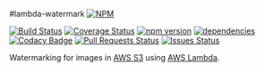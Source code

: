 #lambda-watermark
[![NPM](https://nodei.co/npm/lambda-watermark.png?downloads=true&downloadRank=true&stars=true)](https://npmjs.com/package/lambda-watermark)

[![Build Status](https://travis-ci.org/prestonvanloon/lambda-watermark.svg)](https://travis-ci.org/prestonvanloon/lambda-watermark)
[![Coverage Status](https://coveralls.io/repos/prestonvanloon/lambda-watermark/badge.png)](https://coveralls.io/r/prestonvanloon/lambda-watermark)
[![npm version](https://badge.fury.io/js/lambda-watermark.svg)](http://badge.fury.io/js/lambda-watermark)
[![dependencies](https://david-dm.org/prestonvanloon/lambda-watermark.svg)](https://david-dm.org/prestonvanloon/lambda-watermark)
[![Codacy Badge](https://www.codacy.com/project/badge/21844053f2264f06a0f562c3bca8604d)](https://www.codacy.com/app/preston/lambda-watermark)
[![Pull Requests Status](http://issuestats.com/github/prestonvanloon/lambda-watermark/badge/pr?style=flat)](http://issuestats.com/github/prestonvanloon/lambda-watermark/badge/pr?style=flat)
[![Issues Status](http://issuestats.com/github/prestonvanloon/lambda-watermark/badge/issue?style=flat)](http://issuestats.com/github/prestonvanloon/lambda-watermark/badge/issue?style=flat)



Watermarking for images in [AWS S3](http://aws.amazon.com/s3/) using [AWS Lambda](http://aws.amazon.com/lambda/).
